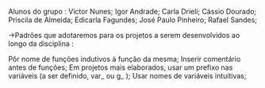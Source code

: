 Alunos do grupo :
  Victor Nunes;
  Igor Andrade;
  Carla Drieli;
  Cássio Dourado;
  Priscila de Almeida;
  Edicarla Fagundes;
  José Paulo Pinheiro;
  Rafael Sandes;
  
  ->Padrões que adotaremos para os projetos a serem desenvolvidos ao longo da disciplina :
  
 Pôr nome de funções indutivos à função da mesma;
 Inserir comentário antes de funções;
 Em projetos mais elaborados, usar um prefixo nas variáveis (a ser definido, var_ ou g_ );
 Usar nomes de variáveis intuitivas;
